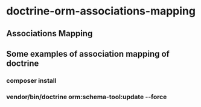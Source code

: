 # doctrine-orm-associations-mapping
## Associations Mapping
## Some examples of association mapping of doctrine
### composer install
### vendor/bin/doctrine orm:schema-tool:update --force
